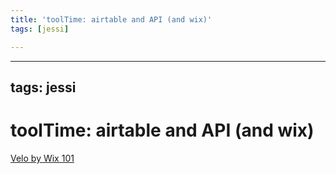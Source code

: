 ```yaml
---
title: 'toolTime: airtable and API (and wix)'
tags: [jessi]

---
```


---
tags: jessi
---
# toolTime: airtable and API (and wix)

[Velo by Wix 101](https://www.youtube.com/watch?v=iecNmOXDOHM)

